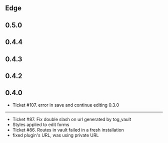 Edge
----

0.5.0
----

0.4.4
----

0.4.3
----

0.4.2
----

0.4.0
----
* Ticket #107. error in save and continue editing
0.3.0
----
* Ticket #87. Fix double slash on url generated by tog_vault
* Styles applied to edit forms
* Ticket #86. Routes in vault failed in a fresh installation
* fixed plugin's URL, was using private URL 
